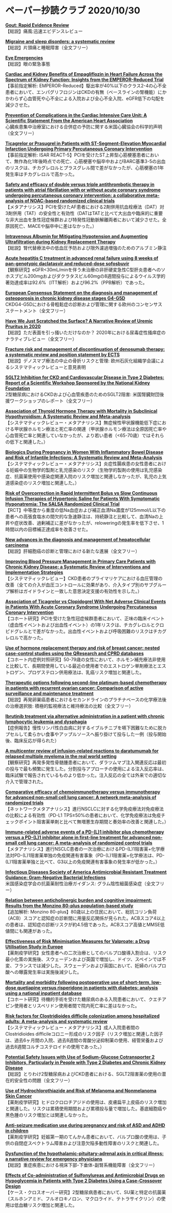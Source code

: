 # ペーパー抄読クラブ 2020/10/30

[**Gout: Rapid Evidence Review**](https://pubmed.ncbi.nlm.nih.gov/33118789/)  
【総説】痛風:迅速エビデンスレビュー

[**Migraine and sleep disorders: a systematic review**](https://pubmed.ncbi.nlm.nih.gov/33109076/)  
【総説】片頭痛と睡眠障害（全文フリー）

[**Eye Emergencies**](https://pubmed.ncbi.nlm.nih.gov/33118787/)  
【総説】眼の緊急事態

[**Cardiac and Kidney Benefits of Empagliflozin in Heart Failure Across the Spectrum of Kidney Function: Insights from the EMPEROR-Reduced Trial**](https://pubmed.ncbi.nlm.nih.gov/33095032/)  
【事前指定解析: EMPEROR-Reduced】駆出率が40%以下のクラス2-4の心不全患者において、エンパグリフロジンはCKDの有無（ベースラインの腎機能）にかかわらず心血管死や心不全による入院および全心不全入院、eGFR低下の勾配を減少させた。

[**Prevention of Complications in the Cardiac Intensive Care Unit: A Scientific Statement From the American Heart Association**](https://pubmed.ncbi.nlm.nih.gov/33115261/)  
心臓疾患集中治療室における合併症の予防に関する米国心臓協会の科学的声明（全文フリー）

[**Ticagrelor or Prasugrel in Patients with ST-Segment-Elevation Myocardial Infarction Undergoing Primary Percutaneous Coronary Intervention**](https://pubmed.ncbi.nlm.nih.gov/33115278/)  
【事前指定解析: ISAR REACT-5】PCIを受けたST上昇型心筋梗塞患者において、無作為化1年後時点での死亡、心筋梗塞や脳卒中およびBARC基準3-5の出血のリスクは、チカグレロルとプラスグレル間で差がなかったが、心筋梗塞の1年発生率はチカグレロルで高かった。

[**Safety and efficacy of double versus triple antithrombotic therapy in patients with atrial fibrillation with or without acute coronary syndrome undergoing percutaneous coronary intervention: a collaborative meta-analysis of NOAC-based randomized clinical trials**](https://pubmed.ncbi.nlm.nih.gov/33119069/)  
【メタアナリシス】PCIを受けたAF患者における2剤併用抗血栓療法（DAT）対3剤併用（TAT）の安全性と有効性（DATはTATと比べて大出血や臨床的に重要な非大出血を急性冠症候群および特発性冠動脈解離両者において減少させた。全原因死亡、MACEや脳卒中に差はなかった。）

[**Intravenous Albumin for Mitigating Hypotension and Augmenting Ultrafiltration during Kidney Replacement Therapy**](https://pubmed.ncbi.nlm.nih.gov/33115729/)  
【総説】腎代替療法中の低血圧予防および限外濾過増強のためのアルブミン静注

[**Acute hepatitis C treatment in advanced renal failure using 8 weeks of pan-genotypic daclatasvir and reduced-dose sofosbuvir**](https://pubmed.ncbi.nlm.nih.gov/33097949/)  
【観察研究】eGFR<30mL/minを伴う未治療の非肝硬変急性C型肝炎患者へのソホスブビル200mgおよびダクラタスビル60mgの8週間投与によるウイルス学的著効達成率は92.6%（ITT解析）および96.2%（PPB解析）であった。

[**European Consensus Statement on the diagnosis and management of osteoporosis in chronic kidney disease stages G4-G5D**](https://pubmed.ncbi.nlm.nih.gov/33098421/)  
CKDG4-G5Dにおける骨粗鬆症の診断および管理に関する欧州のコンセンサスステートメント（全文フリー）

[**Have We Just Scratched the Surface? A Narrative Review of Uremic Pruritus in 2020**](https://pubmed.ncbi.nlm.nih.gov/33117546/)  
【総説】ただ表面を引っ掻いただけなのか？ 2020年における尿毒症性掻痒症のナラティブレビュー（全文フリー）

[**Fracture risk and management of discontinuation of denosumab therapy: a systematic review and position statement by ECTS**](https://pubmed.ncbi.nlm.nih.gov/33103722/)  
【総説】デノスマブ療法の中止の骨折リスクと管理: 欧州石灰化組織学会議によるシステマティックレビューと意見表明

[**SGLT2 Inhibition for CKD and Cardiovascular Disease in Type 2 Diabetes: Report of a Scientific Workshop Sponsored by the National Kidney Foundation**](https://pubmed.ncbi.nlm.nih.gov/33106255/)  
2型糖尿病におけるCKDおよび心血管疾患のためのSGLT2阻害: 米国腎臓財団後援ワークショップのレポート（全文フリー）

[**Association of Thyroid Hormone Therapy with Mortality in Subclinical Hypothyroidism: A Systematic Review and Meta-analysis**](https://pubmed.ncbi.nlm.nih.gov/33107557/)  
【システマティックレビュー・メタアナリシス】無症候性甲状腺機能低下症における甲状腺ホルモン療法と死亡率の関連（甲状腺ホルモン療法は全原因死亡率や心血管死亡率と関連していなかったが、より若い患者（<65-70歳）ではそれらの低下と関連した。）

[**Biologics During Pregnancy in Women With Inflammatory Bowel Disease and Risk of Infantile Infections: A Systematic Review and Meta-Analysis**](https://pubmed.ncbi.nlm.nih.gov/33110017/)  
【システマティックレビュー・メタアナリシス】炎症性腸疾患の女性患者における妊娠中の生物学的製剤と乳児感染のリスク（生物学的製剤の使用は乳児感染症、抗菌薬使用や感染症関連入院のリスク増加と関連しなかったが、乳児の上気道感染症のリスク増加と関連した。）

[**Risk of Overcorrection in Rapid Intermittent Bolus vs Slow Continuous Infusion Therapies of Hypertonic Saline for Patients With Symptomatic Hyponatremia: The SALSA Randomized Clinical Trial**](https://pubmed.ncbi.nlm.nih.gov/33104189/)  
【RCT】中等度から重度の低Na血症および補正血清Na濃度が125mmol/L以下の患者への高張食塩水の間欠的な急速静注は、持続静注と比較して、血清Naの上昇や症状改善、過剰補正に差がなかったが、reloweringの発生率を低下させ、1時間以内の目標補正達成率を改善させた。

[**New advances in the diagnosis and management of hepatocellular carcinoma**](https://pubmed.ncbi.nlm.nih.gov/33106289/)  
【総説】肝細胞癌の診断と管理における新たな進展（全文フリー）

[**Improving Blood Pressure Management in Primary Care Patients with Chronic Kidney Disease: a Systematic Review of Interventions and Implementation Strategies**](https://pubmed.ncbi.nlm.nih.gov/33107008/)  
【システマティックレビュー】CKD患者のプライマリケアにおける血圧管理の改善（全ての介入が血圧コントロールに効果があり、介入タイプ別のサブグループ解析はガイドラインと一致した意思決定支援の有効性を示した。）

[**Association of Ticagrelor vs Clopidogrel With Net Adverse Clinical Events in Patients With Acute Coronary Syndrome Undergoing Percutaneous Coronary Intervention**](https://pubmed.ncbi.nlm.nih.gov/33107944/)  
【コホート研究】PCIを受けた急性冠症候群患者において、正味の臨床イベント（虚血性イベントおよび出血性イベント）の1年リスクは、チカグレロルとクロピドグレルとで差がなかった。出血性イベントおよび呼吸困難のリスクはチカグレロルで高かった。

[**Use of hormone replacement therapy and risk of breast cancer: nested case-control studies using the QResearch and CPRD databases**](https://pubmed.ncbi.nlm.nih.gov/33115755/)  
【コホート内症例対照研究】50-79歳の女性において、ホルモン補充療法非使用と比較して、長期間使用している最近の使用者でのエストロゲン単剤療法とエストロゲン、プロゲステロン併用療法は、乳癌リスク増加と関連した。

[**Therapeutic options following second-line platinum-based chemotherapy in patients with recurrent ovarian cancer: Comparison of active surveillance and maintenance treatment**](https://pubmed.ncbi.nlm.nih.gov/33099187/)  
【総説】再発卵巣癌患者におけるセカンドラインのプラチナベースの化学療法後の治療選択肢: 積極的監視療法と維持療法の比較（全文フリー）

[**Ibrutinib treatment via alternative administration in a patient with chronic lymphocytic leukemia and dysphagia**](https://pubmed.ncbi.nlm.nih.gov/33106104/)  
【症例報告】慢性リンパ性白血病に対するイブルチニブを嚥下困難なために脱カプセルして柔らかい食事やアップルソースへ振り掛けて投与した一例（投与開始後、臨床反応が得られた）

[**A multicenter review of infusion-related reactions to daratumumab for relapsed multiple myeloma in the real world setting**](https://pubmed.ncbi.nlm.nih.gov/33108988/)  
【観察研究】再発多発性骨髄腫患者において、ダラツムマブ注入関連反応は最初の投与で最も頻繁に発生した。分割投与アプローチの使用による注入反応率は、臨床試験で報告されているものより低かった。注入反応の全ては外来での適切な介入で管理された。

[**Comparative efficacy of chemoimmunotherapy versus immunotherapy for advanced non-small cell lung cancer: A network meta-analysis of randomized trials**](https://pubmed.ncbi.nlm.nih.gov/33119177/)  
【ネットワークメタアナリシス】進行NSCLCに対する化学免疫療法対免疫療法の比較による有効性（PD-L1 TPS≥50%の患者において、化学免疫療法は免疫チェックポイント阻害薬単剤と比べて無増悪生存期間と奏効率の改善と関連した。）

[**Immune-related adverse events of a PD-(L)1 inhibitor plus chemotherapy versus a PD-(L)1 inhibitor alone in first-line treatment for advanced non-small cell lung cancer: A meta-analysis of randomized control trials**](https://pubmed.ncbi.nlm.nih.gov/33119182/)  
【メタアナリシス】進行NSCLC患者の一次治療におけるPD-(L)1阻害薬+化学療法対PD-(L)1阻害薬単独の免疫関連有害事象（PD-(L)1阻害薬+化学療法は、PD-(L)1阻害薬単独と比べて、G3以上の免疫関連有害事象の発生率が低かった。）

[**Infectious Diseases Society of America Antimicrobial Resistant Treatment Guidance: Gram-Negative Bacterial Infections**](https://pubmed.ncbi.nlm.nih.gov/33106864/)  
米国感染症学会の抗菌薬耐性治療ガイダンス: グラム陰性細菌感染症（全文フリー）

[**Relation between anticholinergic burden and cognitive impairment: Results from the Monzino 80-plus population-based study**](https://pubmed.ncbi.nlm.nih.gov/33098318/)  
【追加解析: Monzino 80-plus】80歳以上の住民において、総抗コリン負荷（ACB）スコアと認知症の診断間に用量反応関係が見られた。ACBスコア4以上の患者は、認知症の診断リスクが約4.5倍であった。ACBスコア高値とMMSE低値間にも関連があった。

[**Effectiveness of Risk Minimisation Measures for Valproate: a Drug Utilisation Study in Europe**](https://pubmed.ncbi.nlm.nih.gov/33108674/)  
【薬剤疫学研究】女性患者への二次治療としてのバルプロ酸導入割合は、リスク最小化策の実施後、スウェーデンおよび英国で増加し、ドイツ、スペインでは不変、フランスでは減少した。スウェーデンおよび英国において、妊婦のバルプロ酸への曝露発生率は実施後減少した。

[**Mortality and morbidity following postoperative use of short-term, low-dose quetiapine versus risperidone in patients with diabetes: analysis using a national inpatient database**](https://pubmed.ncbi.nlm.nih.gov/33111396/)  
【コホート研究】待機的手術を受けた糖尿病のある入院患者において、クエチアピン使用者とリスペリドン使用者間で院内死亡率に差はなかった。

[**Risk factors for Clostridioides difficile colonization among hospitalized adults: A meta-analysis and systematic review**](https://pubmed.ncbi.nlm.nih.gov/33118886/)  
【システマティックレビュー・メタアナリシス】成人入院患者間のClostridioides difficileコロニー形成のリスク因子（リスク増加と関連した因子は、過去6ヶ月間の入院、過去8週間の胃酸分泌抑制薬の使用、経管栄養および過去8週間コルチコステロイドの使用であった。）

[**Potential Safety Issues with Use of Sodium-Glucose Cotransporter 2 Inhibitors, Particularly in People with Type 2 Diabetes and Chronic Kidney Disease**](https://pubmed.ncbi.nlm.nih.gov/33095409/)  
【総説】とりわけ2型糖尿病およびCKD患者における、SGLT2阻害薬の使用の潜在的安全性の問題（全文フリー）

[**Use of Hydrochlorothiazide and Risk of Melanoma and Nonmelanoma Skin Cancer**](https://pubmed.ncbi.nlm.nih.gov/33104975/)  
【薬剤疫学研究】ヒドロクロロチアジドの使用は、皮膚扁平上皮癌のリスク増加と関連した。リスクは累積使用期間および累積投与量で増加した。基底細胞癌や黒色腫のリスク増加とは関連しなかった。

[**Anti-seizure medication use during pregnancy and risk of ASD and ADHD in children**](https://pubmed.ncbi.nlm.nih.gov/33115775/)  
【薬剤疫学研究】妊娠第一期のてんかん患者において、バルプロ酸の使用は、子供の自閉症スペクトラム障害および注意欠陥多動性障害のリスクと関連した。

[**Dysfunction of the hypothalamic-pituitary-adrenal axis in critical illness: a narrative review for emergency physicians**](https://pubmed.ncbi.nlm.nih.gov/33108130/)  
【総説】重症疾患における視床下部-下垂体-副腎系機能障害（全文フリー）

[**Effects of Co-administration of Sulfonylureas and Antimicrobial Drugs on Hypoglycemia in Patients with Type 2 Diabetes Using a Case-Crossover Design**](https://pubmed.ncbi.nlm.nih.gov/33112454/)  
【ケース・クロスオーバー研究】2型糖尿病患者において、SU薬と特定の抗菌薬（スルホンアミド、フルオロキノロン、マクロライド、テトラサイクリン）の使用は低血糖リスク増加と関連した。
